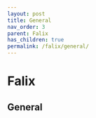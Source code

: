 ```yaml
---
layout: post
title: General
nav_order: 3
parent: Falix
has_children: true
permalink: /falix/general/
---
```


# Falix
## General